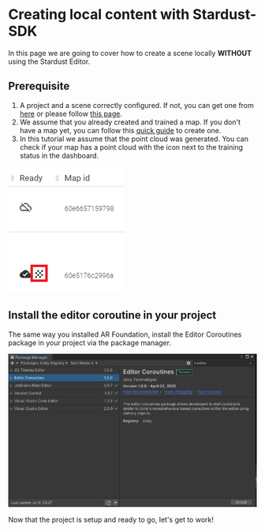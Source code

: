 # Creating local content with Stardust-SDK

In this page we are going to cover how to create a scene locally **WITHOUT** using the Stardust Editor.

## Prerequisite 

1. A project and a scene correctly configured. If not, you can get one from [here](https://github.com/Neogoma/tutorial-simple-relocation) or please follow [this page](developer/0_1_empty_project.md).
2. We assume that you already created and trained a map. If you don't have a map yet, you can follow this [quick guide](quick_guide.md) to create one.
3. In this tutorial we assume that the point cloud was generated. You can check if your map has a point cloud with the icon next to the training status in the dashboard.

![Point cloud icon](img/no_editor/point_cloud.png)


## Install the editor coroutine in your project

The same way you installed AR Foundation, install the Editor Coroutines package in your project via the package manager.

![Editor coroutine](img/no_editor/editor_coroutine.png)



Now that the project is setup and ready to go, let's get to work!